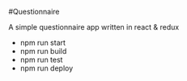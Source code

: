 #Questionnaire

A simple questionnaire app written in react & redux

- npm run start
- npm run build
- npm run test
- npm run deploy
